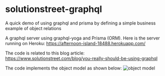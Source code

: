 # solutionstreet-graphql
A quick demo of using graphql and prisma by defining a simple business example of object relations

A graphql server using graphql-yoga and Prisma (ORM).  Here is the server running on Heroku:  https://afternoon-island-18488.herokuapp.com/

The code is related to this blog article:  https://www.solutionstreet.com/blog/you-really-should-be-using-graphql

The code implements the object model as shown below:
![object model](https://www.solutionstreet.com/blog/wp-content/uploads/2019/05/1-2.png)
